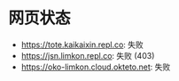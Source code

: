 # 网页状态
- https://tote.kaikaixin.repl.co: 失败
- https://jsn.limkon.repl.co: 失败 (403)
- https://oko-limkon.cloud.okteto.net: 失败
